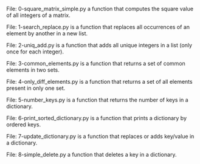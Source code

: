 File: 0-square_matrix_simple.py a function that computes the square value of all integers of a matrix.

File: 1-search_replace.py is a function that replaces all occurrences of an element by another in a new list.

File: 2-uniq_add.py is a function that adds all unique integers in a list (only once for each integer).

File: 3-common_elements.py is a function that returns a set of common elements in two sets.

File: 4-only_diff_elements.py is a function that returns a set of all elements present in only one set.

File: 5-number_keys.py is a function that returns the number of keys in a dictionary.

File: 6-print_sorted_dictionary.py is a function that prints a dictionary by ordered keys.

File: 7-update_dictionary.py is a function that replaces or adds key/value in a dictionary.

File: 8-simple_delete.py a function that deletes a key in a dictionary.

